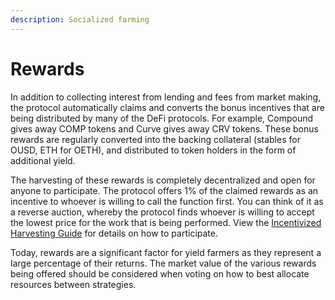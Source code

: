 ```yaml
---
description: Socialized farming
---
```


# Rewards

In addition to collecting interest from lending and fees from market making, the protocol automatically claims and converts the bonus incentives that are being distributed by many of the DeFi protocols. For example, Compound gives away COMP tokens and Curve gives away CRV tokens. These bonus rewards are regularly converted into the backing collateral (stables for OUSD, ETH for OETH), and distributed to token holders in the form of additional yield.

The harvesting of these rewards is completely decentralized and open for anyone to participate. The protocol offers 1% of the claimed rewards as an incentive to whoever is willing to call the function first. You can think of it as a reverse auction, whereby the protocol finds whoever is willing to accept the lowest price for the work that is being performed. View the [Incentivized Harvesting Guide](../../../guides/incentivized-harvesting-guide.md) for details on how to participate.

Today, rewards are a significant factor for yield farmers as they represent a large percentage of their returns. The market value of the various rewards being offered should be considered when voting on how to best allocate resources between strategies.
